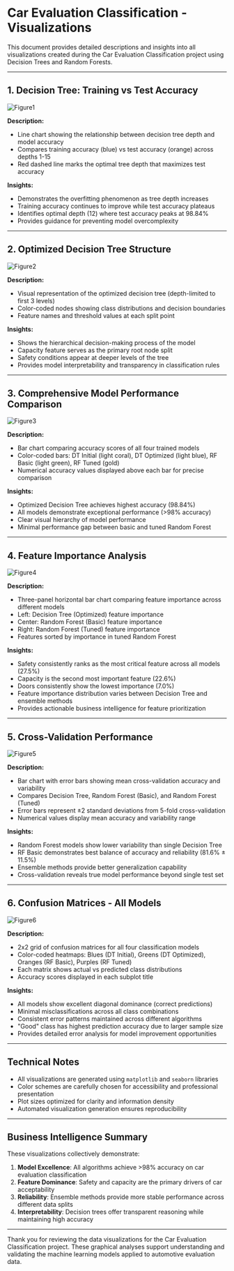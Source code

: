 # Car Evaluation Classification - Visualizations

This document provides detailed descriptions and insights into all visualizations created during the Car Evaluation Classification project using Decision Trees and Random Forests.

---

## 1. Decision Tree: Training vs Test Accuracy

![Figure1](images/Figure_1.png)

**Description:**  
- Line chart showing the relationship between decision tree depth and model accuracy
- Compares training accuracy (blue) vs test accuracy (orange) across depths 1-15
- Red dashed line marks the optimal tree depth that maximizes test accuracy

**Insights:**  
- Demonstrates the overfitting phenomenon as tree depth increases
- Training accuracy continues to improve while test accuracy plateaus
- Identifies optimal depth (12) where test accuracy peaks at 98.84%
- Provides guidance for preventing model overcomplexity

---

## 2. Optimized Decision Tree Structure

![Figure2](images/Figure_2.png)

**Description:**  
- Visual representation of the optimized decision tree (depth-limited to first 3 levels)
- Color-coded nodes showing class distributions and decision boundaries
- Feature names and threshold values at each split point

**Insights:**  
- Shows the hierarchical decision-making process of the model
- Capacity feature serves as the primary root node split
- Safety conditions appear at deeper levels of the tree
- Provides model interpretability and transparency in classification rules

---

## 3. Comprehensive Model Performance Comparison

![Figure3](images/Figure_3.png)

**Description:**  
- Bar chart comparing accuracy scores of all four trained models
- Color-coded bars: DT Initial (light coral), DT Optimized (light blue), RF Basic (light green), RF Tuned (gold)
- Numerical accuracy values displayed above each bar for precise comparison

**Insights:**  
- Optimized Decision Tree achieves highest accuracy (98.84%)
- All models demonstrate exceptional performance (>98% accuracy)
- Clear visual hierarchy of model performance
- Minimal performance gap between basic and tuned Random Forest

---

## 4. Feature Importance Analysis

![Figure4](images/Figure_4.png)

**Description:**  
- Three-panel horizontal bar chart comparing feature importance across different models
- Left: Decision Tree (Optimized) feature importance
- Center: Random Forest (Basic) feature importance  
- Right: Random Forest (Tuned) feature importance
- Features sorted by importance in tuned Random Forest

**Insights:**  
- Safety consistently ranks as the most critical feature across all models (27.5%)
- Capacity is the second most important feature (22.6%)
- Doors consistently show the lowest importance (7.0%)
- Feature importance distribution varies between Decision Tree and ensemble methods
- Provides actionable business intelligence for feature prioritization

---

## 5. Cross-Validation Performance

![Figure5](images/Figure_5.png)

**Description:**  
- Bar chart with error bars showing mean cross-validation accuracy and variability
- Compares Decision Tree, Random Forest (Basic), and Random Forest (Tuned)
- Error bars represent ±2 standard deviations from 5-fold cross-validation
- Numerical values display mean accuracy and variability range

**Insights:**  
- Random Forest models show lower variability than single Decision Tree
- RF Basic demonstrates best balance of accuracy and reliability (81.6% ± 11.5%)
- Ensemble methods provide better generalization capability
- Cross-validation reveals true model performance beyond single test set

---

## 6. Confusion Matrices - All Models

![Figure6](images/Figure_6.png)

**Description:**  
- 2x2 grid of confusion matrices for all four classification models
- Color-coded heatmaps: Blues (DT Initial), Greens (DT Optimized), Oranges (RF Basic), Purples (RF Tuned)
- Each matrix shows actual vs predicted class distributions
- Accuracy scores displayed in each subplot title

**Insights:**  
- All models show excellent diagonal dominance (correct predictions)
- Minimal misclassifications across all class combinations
- Consistent error patterns maintained across different algorithms
- "Good" class has highest prediction accuracy due to larger sample size
- Provides detailed error analysis for model improvement opportunities

---

## Technical Notes

- All visualizations are generated using `matplotlib` and `seaborn` libraries
- Color schemes are carefully chosen for accessibility and professional presentation
- Plot sizes optimized for clarity and information density
- Automated visualization generation ensures reproducibility

---

## Business Intelligence Summary

These visualizations collectively demonstrate:

1. **Model Excellence**: All algorithms achieve >98% accuracy on car evaluation classification
2. **Feature Dominance**: Safety and capacity are the primary drivers of car acceptability
3. **Reliability**: Ensemble methods provide more stable performance across different data splits
4. **Interpretability**: Decision trees offer transparent reasoning while maintaining high accuracy

---

Thank you for reviewing the data visualizations for the Car Evaluation Classification project. These graphical analyses support understanding and validating the machine learning models applied to automotive evaluation data.